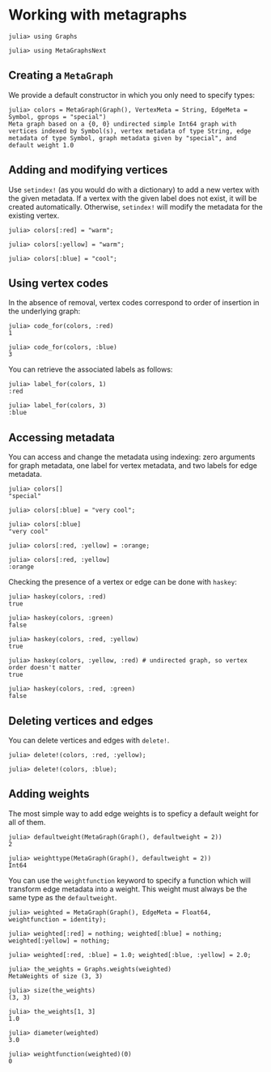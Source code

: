 # Working with metagraphs

```jldoctest example
julia> using Graphs

julia> using MetaGraphsNext
```

## Creating a `MetaGraph`

We provide a default constructor in which you only need to specify types:

```jldoctest example
julia> colors = MetaGraph(Graph(), VertexMeta = String, EdgeMeta = Symbol, gprops = "special")
Meta graph based on a {0, 0} undirected simple Int64 graph with vertices indexed by Symbol(s), vertex metadata of type String, edge metadata of type Symbol, graph metadata given by "special", and default weight 1.0
```

## Adding and modifying vertices

Use `setindex!` (as you would do with a dictionary) to add a new vertex with the given metadata. If a vertex with the given label does not exist, it will be created automatically. Otherwise, `setindex!` will modify the metadata for the existing vertex.

```jldoctest example
julia> colors[:red] = "warm";

julia> colors[:yellow] = "warm";

julia> colors[:blue] = "cool";
```

## Using vertex codes

In the absence of removal, vertex codes correspond to order of insertion in the underlying graph:

```jldoctest example
julia> code_for(colors, :red)
1

julia> code_for(colors, :blue)
3
```

You can retrieve the associated labels as follows:

```jldoctest example
julia> label_for(colors, 1)
:red

julia> label_for(colors, 3)
:blue
```

## Accessing metadata

You can access and change the metadata using indexing: zero arguments for graph metadata, one label for vertex metadata, and two labels for edge metadata.

```jldoctest example
julia> colors[]
"special"

julia> colors[:blue] = "very cool";

julia> colors[:blue]
"very cool"

julia> colors[:red, :yellow] = :orange;

julia> colors[:red, :yellow]
:orange
```

Checking the presence of a vertex or edge can be done with `haskey`:

```jldoctest example
julia> haskey(colors, :red)
true

julia> haskey(colors, :green)
false

julia> haskey(colors, :red, :yellow)
true

julia> haskey(colors, :yellow, :red) # undirected graph, so vertex order doesn't matter
true

julia> haskey(colors, :red, :green)
false
```

## Deleting vertices and edges

You can delete vertices and edges with `delete!`.

```jldoctest example
julia> delete!(colors, :red, :yellow);

julia> delete!(colors, :blue);
```

## Adding weights

The most simple way to add edge weights is to speficy a default weight for all of them.

```jldoctest example
julia> defaultweight(MetaGraph(Graph(), defaultweight = 2))
2

julia> weighttype(MetaGraph(Graph(), defaultweight = 2))
Int64
```

You can use the `weightfunction` keyword to specify a function which will transform edge metadata into a weight. This weight must always be the same type as the `defaultweight`.

```jldoctest example
julia> weighted = MetaGraph(Graph(), EdgeMeta = Float64, weightfunction = identity);

julia> weighted[:red] = nothing; weighted[:blue] = nothing; weighted[:yellow] = nothing;

julia> weighted[:red, :blue] = 1.0; weighted[:blue, :yellow] = 2.0;

julia> the_weights = Graphs.weights(weighted)
MetaWeights of size (3, 3)

julia> size(the_weights)
(3, 3)

julia> the_weights[1, 3]
1.0

julia> diameter(weighted)
3.0

julia> weightfunction(weighted)(0)
0
```